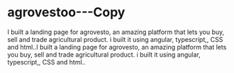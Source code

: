 # agrovestoo---Copy
 I built a landing page for agrovesto, an amazing platform that lets you buy, sell and trade agricultural product. i built it using angular, typescript,, CSS and html..I built a landing page for agrovesto, an amazing platform that lets you buy, sell and trade agricultural product. i built it using angular, typescript,, CSS and html..
